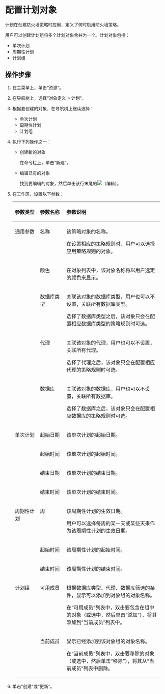 # 配置计划对象<a name="ZH-CN_TOPIC_0111166463"></a>

计划在创建防火墙策略时应用，定义了何时启用防火墙策略。

用户可以创建计划组将多个计划对象合并为一个。计划对象包括：

-   单次计划
-   周期性计划
-   计划组

## 操作步骤<a name="zh-cn_topic_0110575013_section4594610478"></a>

1.  在主菜单上，单击“资源“。
2.  在导航树上，选择“对象定义 \> 计划“。
3.  根据要创建的对象，在导航树上继续选择：
    -   单次计划
    -   周期性计划
    -   计划组

4.  执行下列操作之一：
    -   创建新的对象

        在命令栏上，单击“新建“。

    -   编辑已有的对象

        找到要编辑的对象，然后单击该行末尾的![](figures/编辑.png)（编辑）。


5.  在工作区，设置以下参数：

    <a name="zh-cn_topic_0110575013_table593839171820"></a>
    <table><thead align="left"><tr id="zh-cn_topic_0110575013_row1093817911813"><th class="cellrowborder" valign="top" width="17%" id="mcps1.1.4.1.1"><p id="zh-cn_topic_0110575013_p793810991817"><a name="zh-cn_topic_0110575013_p793810991817"></a><a name="zh-cn_topic_0110575013_p793810991817"></a>参数类型</p>
    </th>
    <th class="cellrowborder" valign="top" width="18%" id="mcps1.1.4.1.2"><p id="zh-cn_topic_0110575013_p13938179151811"><a name="zh-cn_topic_0110575013_p13938179151811"></a><a name="zh-cn_topic_0110575013_p13938179151811"></a>参数名称</p>
    </th>
    <th class="cellrowborder" valign="top" width="65%" id="mcps1.1.4.1.3"><p id="zh-cn_topic_0110575013_p593899171813"><a name="zh-cn_topic_0110575013_p593899171813"></a><a name="zh-cn_topic_0110575013_p593899171813"></a>参数说明</p>
    </th>
    </tr>
    </thead>
    <tbody><tr id="zh-cn_topic_0110575013_row1893829111813"><td class="cellrowborder" rowspan="5" valign="top" width="17%" headers="mcps1.1.4.1.1 "><p id="zh-cn_topic_0110575013_p199382918188"><a name="zh-cn_topic_0110575013_p199382918188"></a><a name="zh-cn_topic_0110575013_p199382918188"></a>通用参数</p>
    </td>
    <td class="cellrowborder" valign="top" width="18%" headers="mcps1.1.4.1.2 "><p id="zh-cn_topic_0110575013_p18939396181"><a name="zh-cn_topic_0110575013_p18939396181"></a><a name="zh-cn_topic_0110575013_p18939396181"></a>名称</p>
    </td>
    <td class="cellrowborder" valign="top" width="65%" headers="mcps1.1.4.1.3 "><p id="zh-cn_topic_0110575013_p39395901812"><a name="zh-cn_topic_0110575013_p39395901812"></a><a name="zh-cn_topic_0110575013_p39395901812"></a>该策略对象的名称。</p>
    <p id="zh-cn_topic_0110575013_p29398912186"><a name="zh-cn_topic_0110575013_p29398912186"></a><a name="zh-cn_topic_0110575013_p29398912186"></a>在设置相应的策略规则时，用户可以选择应用策略规则的对象。</p>
    </td>
    </tr>
    <tr id="zh-cn_topic_0110575013_row177011413113618"><td class="cellrowborder" valign="top" headers="mcps1.1.4.1.1 "><p id="zh-cn_topic_0110575013_p117011513113611"><a name="zh-cn_topic_0110575013_p117011513113611"></a><a name="zh-cn_topic_0110575013_p117011513113611"></a>颜色</p>
    </td>
    <td class="cellrowborder" valign="top" headers="mcps1.1.4.1.2 "><p id="zh-cn_topic_0110575013_p8701813193619"><a name="zh-cn_topic_0110575013_p8701813193619"></a><a name="zh-cn_topic_0110575013_p8701813193619"></a>在对象列表中，该对象名称将以用户选定的颜色来显示。</p>
    </td>
    </tr>
    <tr id="zh-cn_topic_0110575013_row2701413173610"><td class="cellrowborder" valign="top" headers="mcps1.1.4.1.1 "><p id="zh-cn_topic_0110575013_p870131373615"><a name="zh-cn_topic_0110575013_p870131373615"></a><a name="zh-cn_topic_0110575013_p870131373615"></a>数据库类型</p>
    </td>
    <td class="cellrowborder" valign="top" headers="mcps1.1.4.1.2 "><p id="zh-cn_topic_0110575013_p1167210513559"><a name="zh-cn_topic_0110575013_p1167210513559"></a><a name="zh-cn_topic_0110575013_p1167210513559"></a>关联该对象的数据库类型，用户也可以不设置，关联所有数据库类型。</p>
    <p id="zh-cn_topic_0110575013_p165722036105918"><a name="zh-cn_topic_0110575013_p165722036105918"></a><a name="zh-cn_topic_0110575013_p165722036105918"></a>选择了数据库类型之后，该对象只会在配置相应数据库类型的策略规则时可选。</p>
    </td>
    </tr>
    <tr id="zh-cn_topic_0110575013_row67011313153610"><td class="cellrowborder" valign="top" headers="mcps1.1.4.1.1 "><p id="zh-cn_topic_0110575013_p570121312360"><a name="zh-cn_topic_0110575013_p570121312360"></a><a name="zh-cn_topic_0110575013_p570121312360"></a>代理</p>
    </td>
    <td class="cellrowborder" valign="top" headers="mcps1.1.4.1.2 "><p id="zh-cn_topic_0110575013_p548514121007"><a name="zh-cn_topic_0110575013_p548514121007"></a><a name="zh-cn_topic_0110575013_p548514121007"></a>关联该对象的代理，用户也可以不设置，关联所有代理。</p>
    <p id="zh-cn_topic_0110575013_p248611216019"><a name="zh-cn_topic_0110575013_p248611216019"></a><a name="zh-cn_topic_0110575013_p248611216019"></a>选择了代理之后，该对象只会在配置相应代理的策略规则时可选。</p>
    </td>
    </tr>
    <tr id="zh-cn_topic_0110575013_row97013138366"><td class="cellrowborder" valign="top" headers="mcps1.1.4.1.1 "><p id="zh-cn_topic_0110575013_p12701201303619"><a name="zh-cn_topic_0110575013_p12701201303619"></a><a name="zh-cn_topic_0110575013_p12701201303619"></a>数据库</p>
    </td>
    <td class="cellrowborder" valign="top" headers="mcps1.1.4.1.2 "><p id="zh-cn_topic_0110575013_p1247819131018"><a name="zh-cn_topic_0110575013_p1247819131018"></a><a name="zh-cn_topic_0110575013_p1247819131018"></a>关联该对象的数据库，用户也可以不设置，关联所有数据库。</p>
    <p id="zh-cn_topic_0110575013_p947820136015"><a name="zh-cn_topic_0110575013_p947820136015"></a><a name="zh-cn_topic_0110575013_p947820136015"></a>选择了数据库之后，该对象只会在配置相应数据库的策略规则时可选。</p>
    </td>
    </tr>
    <tr id="zh-cn_topic_0110575013_row193969161816"><td class="cellrowborder" rowspan="4" valign="top" width="17%" headers="mcps1.1.4.1.1 "><p id="zh-cn_topic_0110575013_p1293917910185"><a name="zh-cn_topic_0110575013_p1293917910185"></a><a name="zh-cn_topic_0110575013_p1293917910185"></a>单次计划</p>
    </td>
    <td class="cellrowborder" valign="top" width="18%" headers="mcps1.1.4.1.2 "><p id="zh-cn_topic_0110575013_p10939195184"><a name="zh-cn_topic_0110575013_p10939195184"></a><a name="zh-cn_topic_0110575013_p10939195184"></a>起始日期</p>
    </td>
    <td class="cellrowborder" valign="top" width="65%" headers="mcps1.1.4.1.3 "><p id="zh-cn_topic_0110575013_p1793913961812"><a name="zh-cn_topic_0110575013_p1793913961812"></a><a name="zh-cn_topic_0110575013_p1793913961812"></a>该单次计划的起始日期。</p>
    </td>
    </tr>
    <tr id="zh-cn_topic_0110575013_row169391395189"><td class="cellrowborder" valign="top" headers="mcps1.1.4.1.1 "><p id="zh-cn_topic_0110575013_p19397951814"><a name="zh-cn_topic_0110575013_p19397951814"></a><a name="zh-cn_topic_0110575013_p19397951814"></a>起始时间</p>
    </td>
    <td class="cellrowborder" valign="top" headers="mcps1.1.4.1.2 "><p id="zh-cn_topic_0110575013_p1993920919185"><a name="zh-cn_topic_0110575013_p1993920919185"></a><a name="zh-cn_topic_0110575013_p1993920919185"></a>该单次计划的起始时间。</p>
    </td>
    </tr>
    <tr id="zh-cn_topic_0110575013_row394029191817"><td class="cellrowborder" valign="top" headers="mcps1.1.4.1.1 "><p id="zh-cn_topic_0110575013_p1694016911812"><a name="zh-cn_topic_0110575013_p1694016911812"></a><a name="zh-cn_topic_0110575013_p1694016911812"></a>结束日期</p>
    </td>
    <td class="cellrowborder" valign="top" headers="mcps1.1.4.1.2 "><p id="zh-cn_topic_0110575013_p194069201820"><a name="zh-cn_topic_0110575013_p194069201820"></a><a name="zh-cn_topic_0110575013_p194069201820"></a>该单次计划的结束日期。</p>
    </td>
    </tr>
    <tr id="zh-cn_topic_0110575013_row1594018913188"><td class="cellrowborder" valign="top" headers="mcps1.1.4.1.1 "><p id="zh-cn_topic_0110575013_p149401496184"><a name="zh-cn_topic_0110575013_p149401496184"></a><a name="zh-cn_topic_0110575013_p149401496184"></a>结束时间</p>
    </td>
    <td class="cellrowborder" valign="top" headers="mcps1.1.4.1.2 "><p id="zh-cn_topic_0110575013_p109409911811"><a name="zh-cn_topic_0110575013_p109409911811"></a><a name="zh-cn_topic_0110575013_p109409911811"></a>该单次计划的结束时间。</p>
    </td>
    </tr>
    <tr id="zh-cn_topic_0110575013_row12940097181"><td class="cellrowborder" rowspan="3" valign="top" width="17%" headers="mcps1.1.4.1.1 "><p id="zh-cn_topic_0110575013_p1894017971820"><a name="zh-cn_topic_0110575013_p1894017971820"></a><a name="zh-cn_topic_0110575013_p1894017971820"></a>周期性计划</p>
    </td>
    <td class="cellrowborder" valign="top" width="18%" headers="mcps1.1.4.1.2 "><p id="zh-cn_topic_0110575013_p109407961818"><a name="zh-cn_topic_0110575013_p109407961818"></a><a name="zh-cn_topic_0110575013_p109407961818"></a>周</p>
    </td>
    <td class="cellrowborder" valign="top" width="65%" headers="mcps1.1.4.1.3 "><p id="zh-cn_topic_0110575013_p99402971815"><a name="zh-cn_topic_0110575013_p99402971815"></a><a name="zh-cn_topic_0110575013_p99402971815"></a>该周期性计划的生效日期。</p>
    <p id="zh-cn_topic_0110575013_p29402941810"><a name="zh-cn_topic_0110575013_p29402941810"></a><a name="zh-cn_topic_0110575013_p29402941810"></a>用户可以选择每周的某一天或某些天来作为该周期性计划的生效日期。</p>
    </td>
    </tr>
    <tr id="zh-cn_topic_0110575013_row694015914180"><td class="cellrowborder" valign="top" headers="mcps1.1.4.1.1 "><p id="zh-cn_topic_0110575013_p15940699187"><a name="zh-cn_topic_0110575013_p15940699187"></a><a name="zh-cn_topic_0110575013_p15940699187"></a>起始时间</p>
    </td>
    <td class="cellrowborder" valign="top" headers="mcps1.1.4.1.2 "><p id="zh-cn_topic_0110575013_p10940893184"><a name="zh-cn_topic_0110575013_p10940893184"></a><a name="zh-cn_topic_0110575013_p10940893184"></a>该周期性计划的起始时间。</p>
    </td>
    </tr>
    <tr id="zh-cn_topic_0110575013_row119404915187"><td class="cellrowborder" valign="top" headers="mcps1.1.4.1.1 "><p id="zh-cn_topic_0110575013_p14940199131814"><a name="zh-cn_topic_0110575013_p14940199131814"></a><a name="zh-cn_topic_0110575013_p14940199131814"></a>结束时间</p>
    </td>
    <td class="cellrowborder" valign="top" headers="mcps1.1.4.1.2 "><p id="zh-cn_topic_0110575013_p1894079111810"><a name="zh-cn_topic_0110575013_p1894079111810"></a><a name="zh-cn_topic_0110575013_p1894079111810"></a>该周期性计划的结束时间。</p>
    </td>
    </tr>
    <tr id="zh-cn_topic_0110575013_row39406951815"><td class="cellrowborder" rowspan="2" valign="top" width="17%" headers="mcps1.1.4.1.1 "><p id="zh-cn_topic_0110575013_p1694013916187"><a name="zh-cn_topic_0110575013_p1694013916187"></a><a name="zh-cn_topic_0110575013_p1694013916187"></a>计划组</p>
    </td>
    <td class="cellrowborder" valign="top" width="18%" headers="mcps1.1.4.1.2 "><p id="zh-cn_topic_0110575013_p094118961815"><a name="zh-cn_topic_0110575013_p094118961815"></a><a name="zh-cn_topic_0110575013_p094118961815"></a>可用成员</p>
    </td>
    <td class="cellrowborder" valign="top" width="65%" headers="mcps1.1.4.1.3 "><p id="zh-cn_topic_0110575013_p1894117920186"><a name="zh-cn_topic_0110575013_p1894117920186"></a><a name="zh-cn_topic_0110575013_p1894117920186"></a>根据数据库类型、代理、数据库筛选的条件，显示可以添加到对象组的对象名称。</p>
    <p id="zh-cn_topic_0110575013_p6941149151817"><a name="zh-cn_topic_0110575013_p6941149151817"></a><a name="zh-cn_topic_0110575013_p6941149151817"></a>在<span class="parmname" id="zh-cn_topic_0110575013_parmname9941199181818"><a name="zh-cn_topic_0110575013_parmname9941199181818"></a><a name="zh-cn_topic_0110575013_parmname9941199181818"></a>“可用成员”</span>列表中，双击要包含在组中的对象（或选中，然后单击<span class="uicontrol" id="zh-cn_topic_0110575013_uicontrol994115981814"><a name="zh-cn_topic_0110575013_uicontrol994115981814"></a><a name="zh-cn_topic_0110575013_uicontrol994115981814"></a>“添加”</span>），将其添加到<span class="parmname" id="zh-cn_topic_0110575013_parmname139415941817"><a name="zh-cn_topic_0110575013_parmname139415941817"></a><a name="zh-cn_topic_0110575013_parmname139415941817"></a>“当前成员”</span>列表中。</p>
    </td>
    </tr>
    <tr id="zh-cn_topic_0110575013_row149412092182"><td class="cellrowborder" valign="top" headers="mcps1.1.4.1.1 "><p id="zh-cn_topic_0110575013_p189416921811"><a name="zh-cn_topic_0110575013_p189416921811"></a><a name="zh-cn_topic_0110575013_p189416921811"></a>当前成员</p>
    </td>
    <td class="cellrowborder" valign="top" headers="mcps1.1.4.1.2 "><p id="zh-cn_topic_0110575013_p1794118920182"><a name="zh-cn_topic_0110575013_p1794118920182"></a><a name="zh-cn_topic_0110575013_p1794118920182"></a>显示已经添加到该对象组的对象名称。</p>
    <p id="zh-cn_topic_0110575013_p119418910182"><a name="zh-cn_topic_0110575013_p119418910182"></a><a name="zh-cn_topic_0110575013_p119418910182"></a>在<span class="parmname" id="zh-cn_topic_0110575013_parmname19418981816"><a name="zh-cn_topic_0110575013_parmname19418981816"></a><a name="zh-cn_topic_0110575013_parmname19418981816"></a>“当前成员”</span>列表中，双击要移除的对象（或选中，然后单击<span class="uicontrol" id="zh-cn_topic_0110575013_uicontrol39411911187"><a name="zh-cn_topic_0110575013_uicontrol39411911187"></a><a name="zh-cn_topic_0110575013_uicontrol39411911187"></a>“移除”</span>），将其从<span class="parmname" id="zh-cn_topic_0110575013_parmname5941199181"><a name="zh-cn_topic_0110575013_parmname5941199181"></a><a name="zh-cn_topic_0110575013_parmname5941199181"></a>“当前成员”</span>列表中删除。</p>
    </td>
    </tr>
    </tbody>
    </table>

6.  单击“创建“或“更新“。

